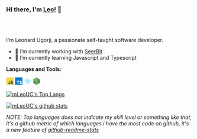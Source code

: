 ### Hi there, I'm [Leo!]() 👋
 

<br />
<br />

I'm Leonard Ugorji, a passionate self-taught software developer.

<!--
**leotryout/leotryout** is a ✨ _special_ ✨ repository because its `README.md` (this file) appears on your GitHub profile.

Here are some ideas to get you started:

- 🔭 I’m currently working on ...
- 🌱 I’m currently learning ...
- 👯 I’m looking to collaborate on ...
- 🤔 I’m looking for help with ...
- 💬 Ask me about ...
- 📫 How to reach me: ...
- 😄 Pronouns: ...
- ⚡ Fun fact: ...
-->


- 🔭 I’m currently working with [SeerBit](https://www.seerbit.com/)
- 🌱 I’m currently learning Javascript and Typescript

**Languages and Tools:**  

<code><img height="20" src="https://raw.githubusercontent.com/github/explore/80688e429a7d4ef2fca1e82350fe8e3517d3494d/topics/javascript/javascript.png"></code>
<code><img height="20" src="https://raw.githubusercontent.com/github/explore/80688e429a7d4ef2fca1e82350fe8e3517d3494d/topics/typescript/typescript.png"></code>
<code><img height="20" src="https://raw.githubusercontent.com/github/explore/80688e429a7d4ef2fca1e82350fe8e3517d3494d/topics/react/react.png"></code>
<code><img height="20" src="https://raw.githubusercontent.com/github/explore/80688e429a7d4ef2fca1e82350fe8e3517d3494d/topics/nodejs/nodejs.png"></code>   


[![mLeoUC's Top Langs](https://github-readme-stats.vercel.app/api/top-langs/?username=mLeoUC&langs_count=8&hide=c%2B%2B,c,java&layout=compact&theme=dracula)](https://github.com/mLeoUC/github-readme-stats)

[![mLeoUC's github stats](https://github-readme-stats.vercel.app/api?username=mLeoUC&count_private=true&show_icons=true&theme=dracula)](https://github.com/mLeoUC/github-readme-stats)


*NOTE: Top languages does not indicate my skill level or something like that, it's a github metric of which languages i have the most code on github, it's a new feature of [github-readme-stats](https://github.com/anuraghazra/github-readme-stats)*
